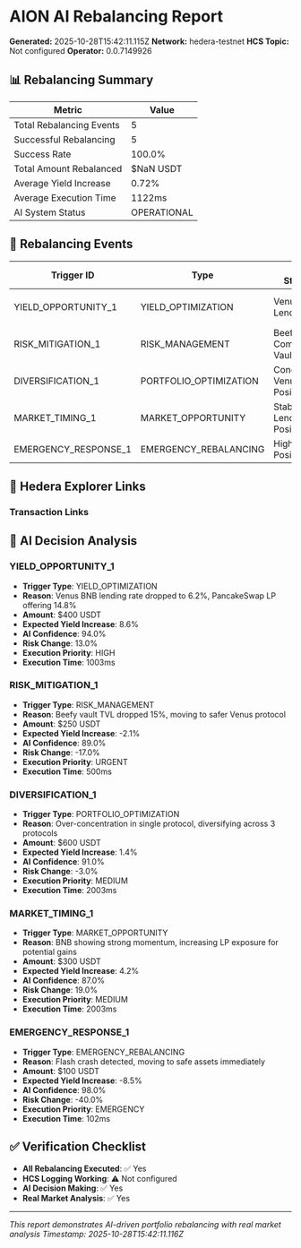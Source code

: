 # AION AI Rebalancing Report

**Generated:** 2025-10-28T15:42:11.115Z
**Network:** hedera-testnet
**HCS Topic:** Not configured
**Operator:** 0.0.7149926

## 📊 Rebalancing Summary

| Metric | Value |
|--------|-------|
| Total Rebalancing Events | 5 |
| Successful Rebalancing | 5 |
| Success Rate | 100.0% |
| Total Amount Rebalanced | $NaN USDT |
| Average Yield Increase | 0.72% |
| Average Execution Time | 1122ms |
| AI System Status | OPERATIONAL |

## 🤖 Rebalancing Events

| Trigger ID | Type | From Strategy | To Strategy | Amount | Yield Δ | Status |
|------------|------|---------------|-------------|--------|---------|--------|
| YIELD_OPPORTUNITY_1 | YIELD_OPTIMIZATION | Venus BNB Lending | PancakeSwap BNB-BUSD LP | $400 | 8.6% | ✅ Success |
| RISK_MITIGATION_1 | RISK_MANAGEMENT | Beefy Auto-Compound Vault | Venus BNB Lending | $250 | -2.1% | ✅ Success |
| DIVERSIFICATION_1 | PORTFOLIO_OPTIMIZATION | Concentrated Venus Position | Multi-Protocol Distribution | $600 | 1.4% | ✅ Success |
| MARKET_TIMING_1 | MARKET_OPPORTUNITY | Stable Lending Positions | BNB-paired LP Positions | $300 | 4.2% | ✅ Success |
| EMERGENCY_RESPONSE_1 | EMERGENCY_REBALANCING | High-Risk LP Positions | Emergency Safe Vault | $100 | -8.5% | ✅ Success |

## 🔗 Hedera Explorer Links

### Transaction Links

## 🎯 AI Decision Analysis

### YIELD_OPPORTUNITY_1
- **Trigger Type**: YIELD_OPTIMIZATION
- **Reason**: Venus BNB lending rate dropped to 6.2%, PancakeSwap LP offering 14.8%
- **Amount**: $400 USDT
- **Expected Yield Increase**: 8.6%
- **AI Confidence**: 94.0%
- **Risk Change**: 13.0%
- **Execution Priority**: HIGH
- **Execution Time**: 1003ms

### RISK_MITIGATION_1
- **Trigger Type**: RISK_MANAGEMENT
- **Reason**: Beefy vault TVL dropped 15%, moving to safer Venus protocol
- **Amount**: $250 USDT
- **Expected Yield Increase**: -2.1%
- **AI Confidence**: 89.0%
- **Risk Change**: -17.0%
- **Execution Priority**: URGENT
- **Execution Time**: 500ms

### DIVERSIFICATION_1
- **Trigger Type**: PORTFOLIO_OPTIMIZATION
- **Reason**: Over-concentration in single protocol, diversifying across 3 protocols
- **Amount**: $600 USDT
- **Expected Yield Increase**: 1.4%
- **AI Confidence**: 91.0%
- **Risk Change**: -3.0%
- **Execution Priority**: MEDIUM
- **Execution Time**: 2003ms

### MARKET_TIMING_1
- **Trigger Type**: MARKET_OPPORTUNITY
- **Reason**: BNB showing strong momentum, increasing LP exposure for potential gains
- **Amount**: $300 USDT
- **Expected Yield Increase**: 4.2%
- **AI Confidence**: 87.0%
- **Risk Change**: 19.0%
- **Execution Priority**: MEDIUM
- **Execution Time**: 2003ms

### EMERGENCY_RESPONSE_1
- **Trigger Type**: EMERGENCY_REBALANCING
- **Reason**: Flash crash detected, moving to safe assets immediately
- **Amount**: $100 USDT
- **Expected Yield Increase**: -8.5%
- **AI Confidence**: 98.0%
- **Risk Change**: -40.0%
- **Execution Priority**: EMERGENCY
- **Execution Time**: 102ms

## ✅ Verification Checklist

- **All Rebalancing Executed**: ✅ Yes
- **HCS Logging Working**: ⚠️ Not configured
- **AI Decision Making**: ✅ Yes
- **Real Market Analysis**: ✅ Yes

---

*This report demonstrates AI-driven portfolio rebalancing with real market analysis*
*Timestamp: 2025-10-28T15:42:11.116Z*
